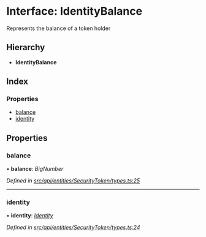 # Interface: IdentityBalance

Represents the balance of a token holder

## Hierarchy

* **IdentityBalance**

## Index

### Properties

* [balance](identitybalance.md#balance)
* [identity](identitybalance.md#identity)

## Properties

###  balance

• **balance**: *BigNumber*

*Defined in [src/api/entities/SecurityToken/types.ts:25](https://github.com/PolymathNetwork/polymesh-sdk/blob/da0f7fd7/src/api/entities/SecurityToken/types.ts#L25)*

___

###  identity

• **identity**: *[Identity](../classes/identity.md)*

*Defined in [src/api/entities/SecurityToken/types.ts:24](https://github.com/PolymathNetwork/polymesh-sdk/blob/da0f7fd7/src/api/entities/SecurityToken/types.ts#L24)*
